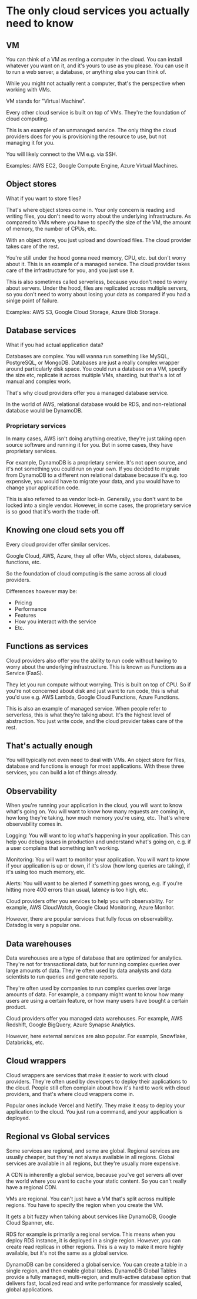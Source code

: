 # The only cloud services you actually need to know

## VM

You can think of a VM as renting a computer in the cloud. You can install whatever you want on it, and it's yours to use as you please. You can use it to run a web server, a database, or anything else you can think of.

While you might not actually rent a computer, that's the perspective when working with VMs.

VM stands for "Virtual Machine".

Every other cloud service is built on top of VMs. They're the foundation of cloud computing.

This is an example of an unmanaged service. The only thing the cloud providers does for you is provisioning the resource to use, but not managing it for you.

You will likely connect to the VM e.g. via SSH.

Examples: AWS EC2, Google Compute Engine, Azure Virtual Machines.

## Object stores

What if you want to store files?

That's where object stores come in. Your only concern is reading and writing files, you don't need to worry about the underlying infrastructure. As compared to VMs where you have to specify the size of the VM, the amount of memory, the number of CPUs, etc.

With an object store, you just upload and download files. The cloud provider takes care of the rest.

You're still under the hood gonna need memory, CPU, etc. but don't worry about it. This is an example of a managed service. The cloud provider takes care of the infrastructure for you, and you just use it.

This is also sometimes called serverless, because you don't need to worry about servers. Under the hood, files are replicated across multiple servers, so you don't need to worry about losing your data as compared if you had a sinlge point of failure.

Examples: AWS S3, Google Cloud Storage, Azure Blob Storage.

## Database services

What if you had actual application data?

Databases are complex. You will wanna run something like MySQL, PostgreSQL, or MongoDB. Databases are just a really complex wrapper around particularly disk space. You could run a database on a VM, specify the size etc, replicate it across multiple VMs, sharding, but that's a lot of manual and complex work.

That's why cloud providers offer you a managed database service.

In the world of AWS, relational database would be RDS, and non-relational database would be DynamoDB.

### Proprietary services

In many cases, AWS isn't doing anything creative, they're just taking open source software and running it for you. But in some cases, they have proprietary services.

For example, DynamoDB is a proprietary service. It's not open source, and it's not something you could run on your own. If you decided to migrate from DynamoDB to a different non relational database because it's e.g. too expensive, you would have to migrate your data, and you would have to change your application code.

This is also referred to as vendor lock-in. Generally, you don't want to be locked into a single vendor. However, in some cases, the proprietary service is so good that it's worth the trade-off.

## Knowing one cloud sets you off

Every cloud provider offer similar services.

Google Cloud, AWS, Azure, they all offer VMs, object stores, databases, functions, etc.

So the foundation of cloud computing is the same across all cloud providers.

Differences however may be:

- Pricing
- Performance
- Features
- How you interact with the service
- Etc.

## Functions as services

Cloud providers also offer you the ability to run code without having to worry about the underlying infrastructure. This is known as Functions as a Service (FaaS).

They let you run compute without worrying. This is built on top of CPU. So if you're not concerned about disk and just want to run code, this is what you'd use e.g. AWS Lambda, Google Cloud Functions, Azure Functions.

This is also an example of managed service. When people refer to serverless, this is what they're talking about. It's the highest level of abstraction. You just write code, and the cloud provider takes care of the rest.

## That's actually enough

You will typically not even need to deal with VMs. An object store for files, database and functions is enough for most applications. With these three services, you can build a lot of things already.

## Observability

When you're running your application in the cloud, you will want to know what's going on. You will want to know how many requests are coming in, how long they're taking, how much memory you're using, etc. That's where observability comes in.

Logging: You will want to log what's happening in your application. This can help you debug issues in production and understand what's going on, e.g. if a user complains that something isn't working.

Monitoring: You will want to monitor your application. You will want to know if your application is up or down, if it's slow (how long queries are taking), if it's using too much memory, etc.

Alerts: You will want to be alerted if something goes wrong, e.g. if you're hitting more 400 errors than usual, latency is too high, etc.

Cloud providers offer you services to help you with observability. For example, AWS CloudWatch, Google Cloud Monitoring, Azure Monitor.

However, there are popular services that fully focus on observability. Datadog is very a popular one.

## Data warehouses

Data warehouses are a type of database that are optimized for analytics. They're not for transactional data, but for running complex queries over large amounts of data. They're often used by data analysts and data scientists to run queries and generate reports.

They're often used by companies to run complex queries over large amounts of data. For example, a company might want to know how many users are using a certain feature, or how many users have bought a certain product.

Cloud providers offer you managed data warehouses. For example, AWS Redshift, Google BigQuery, Azure Synapse Analytics.

However, here external services are also popular. For example, Snowflake, Databricks, etc.

## Cloud wrappers

Cloud wrappers are services that make it easier to work with cloud providers. They're often used by developers to deploy their applications to the cloud. People still often complain about how it's hard to work with cloud providers, and that's where cloud wrappers come in.

Popular ones include Vercel and Netlify. They make it easy to deploy your application to the cloud. You just run a command, and your application is deployed.

## Regional vs Global services

Some services are regional, and some are global. Regional services are usually cheaper, but they're not always available in all regions. Global services are available in all regions, but they're usually more expensive.

A CDN is inherently a global service, because you've got servers all over the world where you want to cache your static content. So you can't really have a regional CDN.

VMs are regional. You can't just have a VM that's split across multiple regions. You have to specify the region when you create the VM.

It gets a bit fuzzy when talking about services like DynamoDB, Google Cloud Spanner, etc.

RDS for example is primarily a regional service. This means when you deploy RDS instance, it is deployed in a single region. However, you can create read replicas in other regions. This is a way to make it more highly available, but it's not the same as a global service.

DynamoDB can be considered a global service. You can create a table in a single region, and then enable global tables. DynamoDB Global Tables provide a fully managed, multi-region, and multi-active database option that delivers fast, localized read and write performance for massively scaled, global applications.
